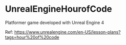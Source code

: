 # UnrealEngineHourofCode

Platformer game developed with Unreal Engine 4

Ref: https://www.unrealengine.com/en-US/lesson-plans?tags=hour%20of%20code
